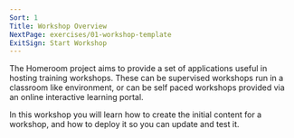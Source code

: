 ```yaml
---
Sort: 1
Title: Workshop Overview
NextPage: exercises/01-workshop-template
ExitSign: Start Workshop
---
```


The Homeroom project aims to provide a set of applications useful in hosting training workshops. These can be supervised workshops run in a classroom like environment, or can be self paced workshops provided via an online interactive learning portal.

In this workshop you will learn how to create the initial content for a workshop, and how to deploy it so you can update and test it.